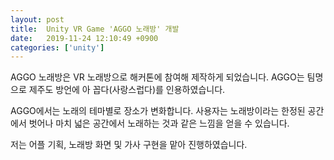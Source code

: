 ```yaml
---
layout: post
title:  Unity VR Game 'AGGO 노래방' 개발
date:   2019-11-24 12:10:49 +0900
categories: ['unity']
---
```


AGGO 노래방은 VR 노래방으로 해커톤에 참여해 제작하게 되었습니다. AGGO는 팀명으로 제주도 방언에 아
꼽다(사랑스럽다)를 인용하였습니다. 

AGGO에서는 노래의 테마별로 장소가 변화합니다. 사용자는 노래방이라는 한정된 공간에서 벗어나 마치 넓은 공간에서 노래하는 것과 같은 느낌을 얻을 수 있습니다.

저는 어플 기획, 노래방 화면 및 가사 구현을 맡아 진행하였습니다.